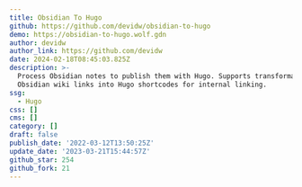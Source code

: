 ```yaml
---
title: Obsidian To Hugo
github: https://github.com/devidw/obsidian-to-hugo
demo: https://obsidian-to-hugo.wolf.gdn
author: devidw
author_link: https://github.com/devidw
date: 2024-02-18T08:45:03.825Z
description: >-
  Process Obsidian notes to publish them with Hugo. Supports transformation of
  Obsidian wiki links into Hugo shortcodes for internal linking.
ssg:
  - Hugo
css: []
cms: []
category: []
draft: false
publish_date: '2022-03-12T13:50:25Z'
update_date: '2023-03-21T15:44:57Z'
github_star: 254
github_fork: 21
---
```

